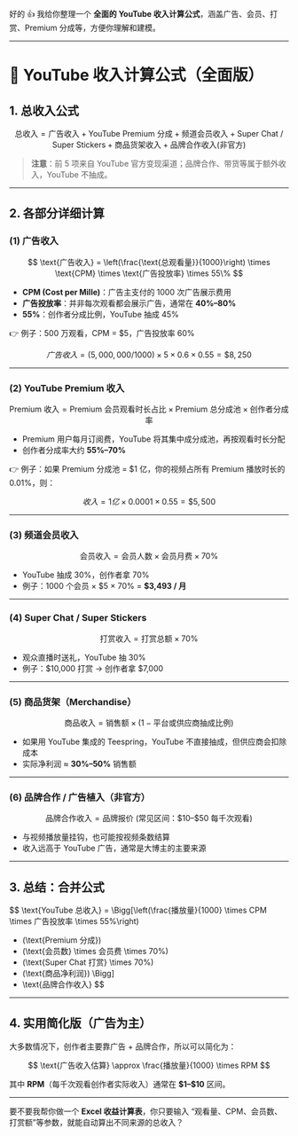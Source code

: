 好的 👍 我给你整理一个 **全面的 YouTube 收入计算公式**，涵盖广告、会员、打赏、Premium 分成等，方便你理解和建模。

---

# 🎯 YouTube 收入计算公式（全面版）

## 1. 总收入公式

$$
\text{总收入} = \text{广告收入} + \text{YouTube Premium 分成} + \text{频道会员收入} + \text{Super Chat / Super Stickers} + \text{商品货架收入} + \text{品牌合作收入(非官方)}
$$

> **注意**：前 5 项来自 YouTube 官方变现渠道；品牌合作、带货等属于额外收入，YouTube 不抽成。

---

## 2. 各部分详细计算

### **(1) 广告收入**

$$
\text{广告收入} = \left(\frac{\text{总观看量}}{1000}\right) \times \text{CPM} \times \text{广告投放率} \times 55\%
$$

- **CPM (Cost per Mille)**：广告主支付的 1000 次广告展示费用
- **广告投放率**：并非每次观看都会展示广告，通常在 **40%–80%**
- **55%**：创作者分成比例，YouTube 抽成 45%

👉 例子：500 万观看，CPM = \$5，广告投放率 60%

$$
广告收入 = (5,000,000 / 1000) \times 5 \times 0.6 \times 0.55 = \$8,250
$$

---

### **(2) YouTube Premium 收入**

$$
\text{Premium 收入} = \text{Premium 会员观看时长占比} \times \text{Premium 总分成池} \times \text{创作者分成率}
$$

- Premium 用户每月订阅费，YouTube 将其集中成分成池，再按观看时长分配
- 创作者分成率大约 **55%–70%**

👉 例子：如果 Premium 分成池 = \$1 亿，你的视频占所有 Premium 播放时长的 0.01%，则：

$$
收入 = 1亿 \times 0.0001 \times 0.55 = \$5,500
$$

---

### **(3) 频道会员收入**

$$
\text{会员收入} = \text{会员人数} \times \text{会员月费} \times 70\%
$$

- YouTube 抽成 30%，创作者拿 70%
- 例子：1000 个会员 × \$5 × 70% = **\$3,493 / 月**

---

### **(4) Super Chat / Super Stickers**

$$
\text{打赏收入} = \text{打赏总额} \times 70\%
$$

- 观众直播时送礼，YouTube 抽 30%
- 例子：\$10,000 打赏 → 创作者拿 \$7,000

---

### **(5) 商品货架（Merchandise）**

$$
\text{商品收入} = \text{销售额} \times (1 - \text{平台或供应商抽成比例})
$$

- 如果用 YouTube 集成的 Teespring，YouTube 不直接抽成，但供应商会扣除成本
- 实际净利润 ≈ **30%–50%** 销售额

---

### **(6) 品牌合作 / 广告植入（非官方）**

$$
\text{品牌合作收入} = \text{品牌报价} \ (\text{常见区间：\$10–\$50 每千次观看})
$$

- 与视频播放量挂钩，也可能按视频条数结算
- 收入远高于 YouTube 广告，通常是大博主的主要来源

---

## 3. 总结：合并公式

$$
\text{YouTube 总收入} =
\Bigg[\left(\frac{播放量}{1000} \times CPM \times 广告投放率 \times 55\%\right)
+ (\text{Premium 分成})
+ (\text{会员数} \times 会员费 \times 70\%)
+ (\text{Super Chat 打赏} \times 70\%)
+ (\text{商品净利润}) \Bigg]
+ \text{品牌合作收入}
$$

---

## 4. 实用简化版（广告为主）

大多数情况下，创作者主要靠广告 + 品牌合作，所以可以简化为：

$$
\text{广告收入估算} \approx \frac{播放量}{1000} \times RPM
$$

其中 **RPM**（每千次观看创作者实际收入）通常在 **\$1–\$10** 区间。

---

要不要我帮你做一个 **Excel 收益计算表**，你只要输入 “观看量、CPM、会员数、打赏额”等参数，就能自动算出不同来源的总收入？

